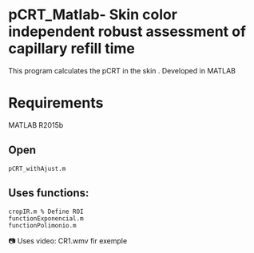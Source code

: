 # pCRT_Matlab- Skin color independent robust assessment of capillary refill time

This program calculates the pCRT in the skin 
. Developed in MATLAB

# Requirements
MATLAB R2015b 

## Open 
    pCRT_withAjust.m
    
## Uses functions:
    cropIR.m % Define ROI  
    functionExponencial.m  
    functionPolimonio.m  
    
📷 Uses video: CR1.wmv fir exemple 
